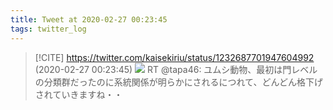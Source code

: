 ```yaml
---
title: Tweet at 2020-02-27 00:23:45
tags: twitter_log
---
```


> [!CITE] https://twitter.com/kaisekiriu/status/1232687701947604992 (2020-02-27 00:23:45)
> ![](https://twitter.com/kaisekiriu/status/1232687701947604992)
> RT @tapa46: ユムシ動物、最初は門レベルの分類群だったのに系統関係が明らかにされるにつれて、どんどん格下げされていきますね・・
